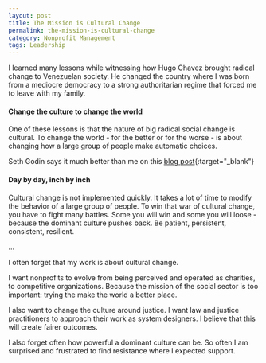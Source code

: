 ```yaml
---
layout: post
title: The Mission is Cultural Change
permalink: the-mission-is-cultural-change
category: Nonprofit Management
tags: Leadership
---
```

I learned many lessons while witnessing how Hugo Chavez brought radical change to Venezuelan society. He changed the country where I was born from a mediocre democracy to a strong authoritarian regime that forced me to leave with my family.

#### Change the culture to change the world

One of these lessons is that the nature of big radical social change is cultural. To change the world - for the better or for the worse - is about changing how a large group of people make automatic choices. 

Seth Godin says it much better than me on this [blog post](https://seths.blog/2013/07/change-the-culture-change-the-world/){:target="_blank"}

#### Day by day, inch by inch

Cultural change is not implemented quickly. It takes a lot of time to modify the behavior of a large group of people. To win that war of cultural change, you have to fight many battles. Some you will win and some you will loose - because the dominant culture pushes back. Be patient, persistent, consistent, resilient. 



...

I often forget that my work is about cultural change. 

I want nonprofits to evolve from being perceived and operated as charities, to competitive organizations. Because the mission of the social sector is too important: trying the make the world a better place. 

I also want to change the culture around justice. I want law and justice practitioners to approach their work as system designers. I believe that this will create fairer outcomes. 

I also forget often how powerful a dominant culture can be. So often I am surprised and frustrated to find resistance where I expected support. 

